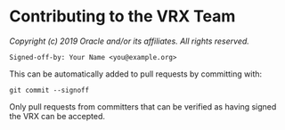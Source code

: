 # Contributing to the VRX Team

*Copyright (c) 2019 Oracle and/or its affiliates. All rights reserved.*


```
Signed-off-by: Your Name <you@example.org>
```

This can be automatically added to pull requests by committing with:

```
git commit --signoff
````

Only pull requests from committers that can be verified as having
signed the VRX can be accepted.
